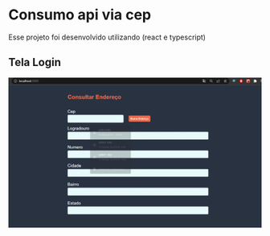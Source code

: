 # Consumo api via cep

Esse projeto foi desenvolvido utilizando (react e typescript)

## Tela Login

![Login](https://raw.githubusercontent.com/Ivanrabelo83/consumo_api_viacep/master/src/consultacep.gif)
